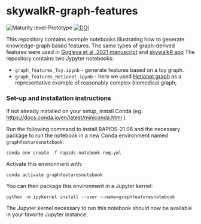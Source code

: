 # skywalkR-graph-features
![Maturity level-Prototype](https://img.shields.io/badge/Maturity%20Level-Prototype-red) [![DOI](https://zenodo.org/badge/426158485.svg)](https://zenodo.org/badge/latestdoi/426158485)


This repository contains example notebooks illustrating how to generate knowledge-graph based features. The same types of graph-derived features were used in [Gogleva et al, 2021 manuscript](https://www.biorxiv.org/content/10.1101/2021.07.23.453506v3) and [skywalkR app](https://github.com/AstraZeneca/skywalkR)
The repository contains two Jypyter notebooks: 
 - ``graph_features_Toy.ipynb`` - generate features based on a toy graph.
 - ``graph_features_Hetionet.ipynb`` - here we used [Hetionet graph](https://het.io/about/#whats-in-hetionet) as a representative example of reasonably complex biomedical graph;

### Set-up and installation instructions 

If not already installed on your setup, install Conda (eg. https://docs.conda.io/en/latest/miniconda.html ).

Run the following command to install RAPIDS-21.08 and the necessary package to run the notebook in a new Conda environment named `graphfeaturesnotebook`:

`conda env create -f rapids-notebook-req.yml`

Activate this environment with:

`conda activate graphfeaturesnotebook`

You can then package this environment in a Jupyter kernel:

`python -m ipykernel install --user --name=graphfeaturesnotebook`

The Jupyter kernel necessary to run this notebook should now be available in your favorite Jupyter instance.
